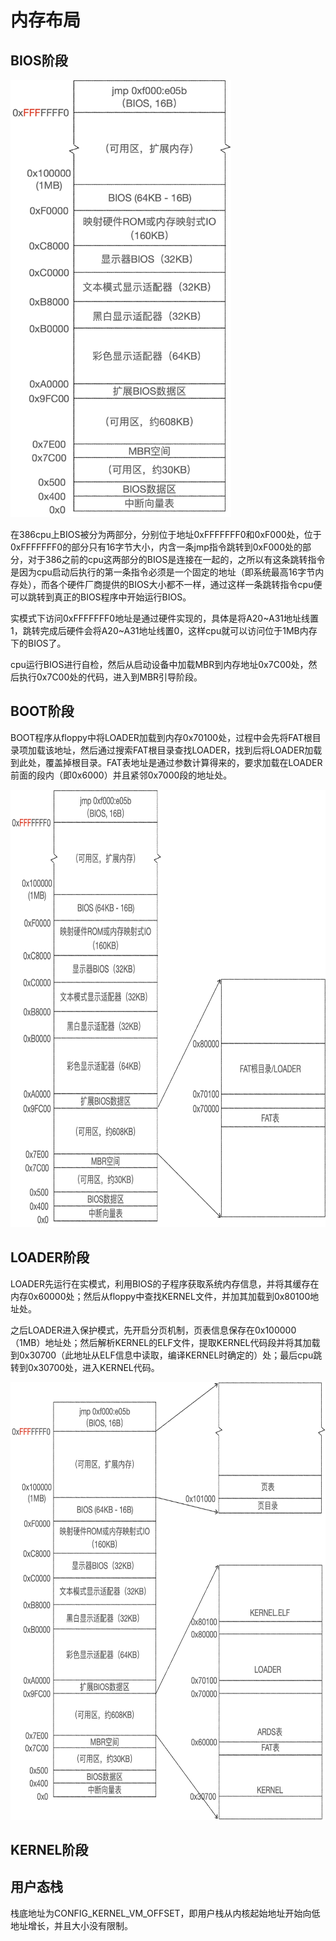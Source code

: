 # 内存布局
## BIOS阶段
<img src="assets/image-202107231058557.png" height="700px" style="background-color: white"/>

在386cpu上BIOS被分为两部分，分别位于地址0xFFFFFFF0和0xF000处，位于0xFFFFFFF0的部分只有16字节大小，内含一条jmp指令跳转到0xF000处的部分，对于386之前的cpu这两部分的BIOS是连接在一起的，之所以有这条跳转指令是因为cpu启动后执行的第一条指令必须是一个固定的地址（即系统最高16字节内存处），而各个硬件厂商提供的BIOS大小都不一样，通过这样一条跳转指令cpu便可以跳转到真正的BIOS程序中开始运行BIOS。

实模式下访问0xFFFFFFF0地址是通过硬件实现的，具体是将A20~A31地址线置1，跳转完成后硬件会将A20~A31地址线置0，这样cpu就可以访问位于1MB内存下的BIOS了。

cpu运行BIOS进行自检，然后从启动设备中加载MBR到内存地址0x7C00处，然后执行0x7C00处的代码，进入到MBR引导阶段。
## BOOT阶段

BOOT程序从floppy中将LOADER加载到内存0x70100处，过程中会先将FAT根目录项加载该地址，然后通过搜索FAT根目录查找LOADER，找到后将LOADER加载到此处，覆盖掉根目录。FAT表地址是通过参数计算得来的，要求加载在LOADER前面的段内（即0x6000）并且紧邻0x7000段的地址处。

<img src="assets/image-202107231113493.png" height="700px" style="background-color: white"/>

## LOADER阶段

LOADER先运行在实模式，利用BIOS的子程序获取系统内存信息，并将其缓存在内存0x60000处；然后从floppy中查找KERNEL文件，并加其加载到0x80100地址处。

之后LOADER进入保护模式，先开启分页机制，页表信息保存在0x100000（1MB）地址处；然后解析KERNEL的ELF文件，提取KERNEL代码段并将其加载到0x30700（此地址从ELF信息中读取，编译KERNEL时确定的）处；最后cpu跳转到0x30700处，进入KERNEL代码。

<img src="assets/image-202107231119386.png" height="700px" style="background-color: white"/>

## KERNEL阶段

## 用户态栈
栈底地址为CONFIG_KERNEL_VM_OFFSET，即用户栈从内核起始地址开始向低地址增长，并且大小没有限制。